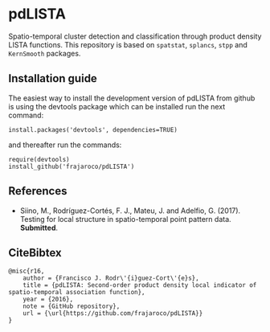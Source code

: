 # pdLISTA

Spatio-temporal cluster detection and classification through product density LISTA functions. This repository is based on `spatstat`, `splancs`, `stpp` and `KernSmooth` packages.

## Installation guide

The easiest way to install the development version of pdLISTA from github is using the devtools package which can be installed run the next command:
```
install.packages('devtools', dependencies=TRUE)
```
and thereafter run the commands:
```
require(devtools)
install_github('frajaroco/pdLISTA')
```
## References
- Siino, M., Rodríguez-Cortés, F. J., Mateu, J. and Adelfio, G. (2017). Testing for local structure in spatio-temporal point pattern data. **Submitted**.

## CiteBibtex
```
@misc{r16,
	author = {Francisco J. Rodr\'{i}guez-Cort\'{e}s},
	title = {pdLISTA: Second-order product density local indicator of spatio-temporal association function},
	year = {2016},
	note = {GitHub repository},
	url = {\url{https://github.com/frajaroco/pdLISTA}}
}
